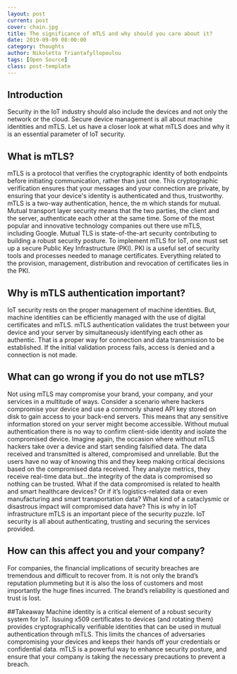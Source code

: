 ```yaml
---
layout: post
current: post
cover: chain.jpg
title: The significance of mTLS and why should you care about it?
date: 2019-09-09 08:00:00
category: thoughts
author: Nikoletta Triantafyllopoulou
tags: [Open Source]
class: post-template
---
```

## Introduction
Security in the IoT industry should also include the devices and not only the network or the cloud. Secure device management is all about machine identities and mTLS. Let us have a closer look at what mTLS does and why it is an essential parameter of IoT security.    

## What is mTLS?
mTLS  is a protocol that verifies the cryptographic identity of both endpoints before initiating communication, rather than just one. This cryptographic verification ensures that your messages and your connection are private, by ensuring that your device's identity is authenticated and thus, trustworthy. mTLS is a two-way authentication, hence, the m which stands for mutual. Mutual transport layer security means that the two parties, the client and the server, authenticate each other at the same time. Some of the most popular and innovative technology companies out there use mTLS, including Google. Mutual TLS is state-of-the-art security contributing to building a robust security posture. To implement mTLS for IoT, one must set up a secure Public Key Infrastructure (PKI).  PKI is a useful set of security tools and processes needed to manage certificates. Everything related to the provision, management, distribution and revocation of certificates lies in the PKI.    

## Why is mTLS authentication important?
IoT security rests on the proper management of machine identities. But, machine identities can be efficiently managed with the use of digital certificates and mTLS. mTLS authentication validates the trust between your device and your server by simultaneously identifying each other as authentic. That is a proper way for connection and data transmission to be established. If the initial validation process fails, access is denied and a connection is not made.

## What can go wrong if you do not use mTLS?
Not using mTLS may compromise your brand, your company, and your services in a multitude of ways. Consider a scenario where hackers compromise your device and use a commonly shared API key stored on disk to gain access to your back-end servers. This means that any sensitive information stored on your server might become accessible. Without mutual authentication there is no way to confirm client-side identity and isolate the compromised device. Imagine again, the occasion where without mTLS hackers take over a device and start sending falsified data. The data received and transmitted is altered, compromised and unreliable. But the users have no way of knowing this and they keep making critical decisions based on the compromised data received. They analyze metrics, they receive real-time data but…the integrity of the data is compromised so nothing can be trusted. What if the data compromised is related to health and smart healthcare devices? Or if it’s logistics-related data or even manufacturing and smart transportation data? What kind of a cataclysmic or disastrous impact will compromised data have? This is why in IoT infrastructure mTLS is an important piece of the security puzzle. IoT security is all about authenticating, trusting and securing the services provided.

## How can this affect you and your company?
For companies, the financial implications of security breaches are tremendous and difficult to recover from. It is not only the brand’s reputation plummeting but it is also the loss of customers and most importantly the huge fines incurred. The brand’s reliability is questioned and trust is lost.

##Takeaway
Machine identity is a critical element of a robust security system for IoT.  Issuing x509 certificates to devices (and rotating them) provides cryptographically verifiable identities that can be used in mutual authentication through mTLS. This limits the chances of adversaries compromising your devices and keeps their hands off your credentials or confidential data. mTLS is a powerful way to enhance security posture, and ensure that your company is taking the necessary precautions to prevent a breach.   

